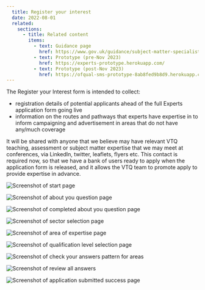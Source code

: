 ```yaml
---
  title: Register your interest
  date: 2022-08-01
  related:
    sections:
      - title: Related content
        items:
          - text: Guidance page
            href: https://www.gov.uk/guidance/subject-matter-specialists-for-ofqual
          - text: Prototype (pre-Nov 2023)
            href: https://experts-prototype.herokuapp.com/
          - text: Prototype (post-Nov 2023)
            href: https://ofqual-sms-prototype-8ab8fed9b8d9.herokuapp.com/
---
```


The Register your Interest form is intended to collect:
- registration details of potential applicants ahead of the full Experts application form going live 
- information on the routes and pathways that experts have expertise in to inform campaigning and advertisement in areas that do not have any/much coverage

It will be shared with anyone that we believe may have relevant VTQ teaching, assessment or subject matter expertise that we may meet at conferences, via LinkedIn, twitter, leaflets, flyers etc. This contact is required now, so that we have a bank of users ready to apply when the application form is released, and it allows the VTQ team to promote apply to provide expertise in advance.

![Screenshot of start page](picture1.png)

![Screenshot of about you question page](picture2.png)

![Screenshot of completed about you question page](picture3.png)

![Screenshot of sector selection page](picture4.png)

![Screenshot of area of expertise page](picture5.png)

![Screenshot of qualification level selection page](picture6.png)

![Screenshot of check your answers pattern for areas](picture7.png)

![Screenshot of review all answers](picture8.png)

![Screenshot of application submitted success page](picture9.png)